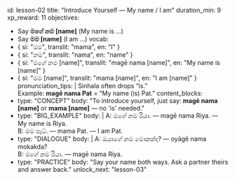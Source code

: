 id: lesson-02
title: "Introduce Yourself — My name / I am"
duration_min: 9
xp_reward: 11
objectives:
  - Say **මගේ නම [name]** (My name is …)
  - Say **මම [name]** (I am …)
vocab:
  - { si: "මම", translit: "mama", en: "I" }
  - { si: "නම", translit: "nama", en: "name" }
  - { si: "මගේ නම [name]", translit: "magē nama [name]", en: "My name is [name]" }
  - { si: "මම [name]", translit: "mama [name]", en: "I am [name]" }
pronunciation_tips: |
  Sinhala often drops “is.”  
  Example: **magē nama Pat** = “My name (is) Pat.”
content_blocks:
  - type: "CONCEPT"
    body: "To introduce yourself, just say: **magē nama [name]** or **mama [name]** — no 'is' needed."
  - type: "BIG_EXAMPLE"
    body: |
      A: මගේ නම රියා. — magē nama Riya. — My name is Riya.  
      B: මම පෑට්. — mama Pat. — I am Pat.
  - type: "DIALOGUE"
    body: |
      A: ඔයාගේ නම මොකක්ද? — oyāgē nama mokakda?  
      B: මගේ නම රියා. — magē nama Riya.
  - type: "PRACTICE"
    body: "Say your name both ways. Ask a partner theirs and answer back."
unlock_next: "lesson-03"
